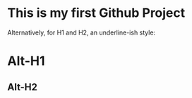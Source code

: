 # This is my first Github Project


Alternatively, for H1 and H2, an underline-ish style:

Alt-H1
======

Alt-H2
------
